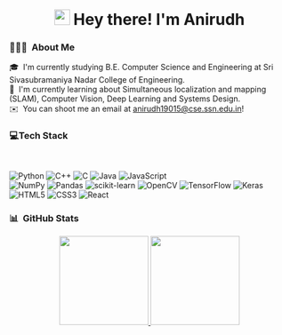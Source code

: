 <h1 align="center">
  <img src="https://media.giphy.com/media/hvRJCLFzcasrR4ia7z/giphy.gif" width="28"> Hey there! I'm Anirudh
</h1>

### 👨🏻‍💻 &nbsp;About Me

🎓 &nbsp;I'm currently studying B.E. Computer Science and Engineering at Sri Sivasubramaniya Nadar College of Engineering.\
🌱 &nbsp;I'm currently learning about Simultaneous localization and mapping (SLAM), Computer Vision, Deep Learning and Systems Design.\
✉️ &nbsp;You can shoot me an email at anirudh19015@cse.ssn.edu.in!

<!-- Tech Stack -->
<!-- https://github.com/Ileriayo/markdown-badges -->
### 💻Tech Stack 
  <br>
  
  ![Python](https://img.shields.io/badge/python-3670A0?style=for-the-badge&logo=python&logoColor=ffdd54)
  ![C++](https://img.shields.io/badge/c++-%2300599C.svg?style=for-the-badge&logo=c%2B%2B&logoColor=white)
  ![C](https://img.shields.io/badge/c-%2300599C.svg?style=for-the-badge&logo=c&logoColor=white)
  ![Java](https://img.shields.io/badge/java-%23ED8B00.svg?style=for-the-badge&logo=java&logoColor=white)
  ![JavaScript](https://img.shields.io/badge/javascript-%23323330.svg?style=for-the-badge&logo=javascript&logoColor=%23F7DF1E)
  <br>
  ![NumPy](https://img.shields.io/badge/numpy-%23013243.svg?style=for-the-badge&logo=numpy&logoColor=white)
  ![Pandas](https://img.shields.io/badge/pandas-%23150458.svg?style=for-the-badge&logo=pandas&logoColor=white)
  ![scikit-learn](https://img.shields.io/badge/scikit--learn-%23F7931E.svg?style=for-the-badge&logo=scikit-learn&logoColor=white)
  ![OpenCV](https://img.shields.io/badge/opencv-%23white.svg?style=for-the-badge&logo=opencv&logoColor=white)
  ![TensorFlow](https://img.shields.io/badge/TensorFlow-%23FF6F00.svg?style=for-the-badge&logo=TensorFlow&logoColor=white)
  ![Keras](https://img.shields.io/badge/Keras-%23D00000.svg?style=for-the-badge&logo=Keras&logoColor=white)
  <br>
  ![HTML5](https://img.shields.io/badge/html5-%23E34F26.svg?style=for-the-badge&logo=html5&logoColor=white)
  ![CSS3](https://img.shields.io/badge/css3-%231572B6.svg?style=for-the-badge&logo=css3&logoColor=white)
  ![React](https://img.shields.io/badge/react-%2320232a.svg?style=for-the-badge&logo=react&logoColor=%2361DAFB)
  <br>
  </p>

### 📊 &nbsp;GitHub Stats

<p align="center">
<a href="https://github.com/AAnirudh07">
  <img height="160em" src="https://github-readme-stats-eight-theta.vercel.app/api?username=AAnirudh07&show_icons=true&theme=algolia&include_all_commits=true&count_private=true"/>
  <img height="160em" src="https://github-readme-stats-eight-theta.vercel.app/api/top-langs/?username=AAnirudh07&layout=compact&langs_count=8&theme=algolia"/>
</a>
</p>

